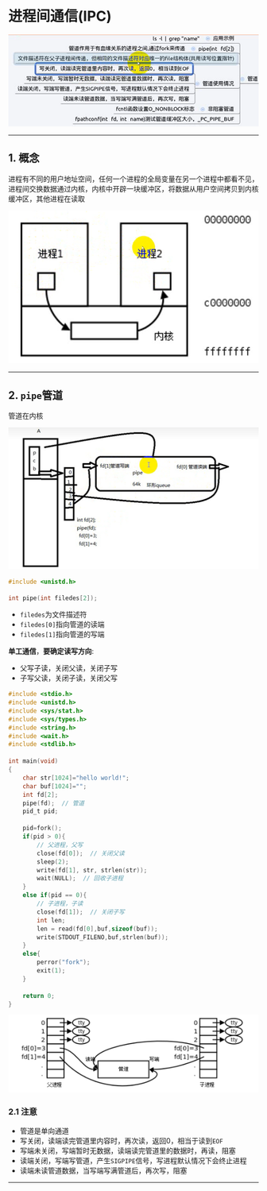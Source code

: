 # 进程间通信(IPC)

![管道](images/2023-09-24-20-38-28.png)

---

## 1. 概念

进程有不同的用户地址空间，任何一个进程的全局变量在另一个进程中都看不见，进程间交换数据通过内核，内核中开辟一块缓冲区，将数据从用户空间拷贝到内核缓冲区，其他进程在读取

![进程间通信](images/2023-09-22-22-26-43.png)

---

## 2. `pipe`管道

管道在内核

![管道](images/2023-09-22-22-51-56.png)

```c
#include <unistd.h>

int pipe(int filedes[2]);
```

* `filedes`为文件描述符
* `filedes[0]`指向管道的读端
* `filedes[1]`指向管道的写端

**单工通信**，**要确定读写方向**:

* 父写子读，关闭父读，关闭子写
* 子写父读，关闭子读，关闭父写

```c
#include <stdio.h>
#include <unistd.h>
#include <sys/stat.h>
#include <sys/types.h>
#include <string.h>
#include <wait.h>
#include <stdlib.h>

int main(void)
{
    char str[1024]="hello world!";
    char buf[1024]="";
    int fd[2];
    pipe(fd);  // 管道
    pid_t pid;

    pid=fork();
    if(pid > 0){
        // 父进程，父写
        close(fd[0]);  // 关闭父读
        sleep(2); 
        write(fd[1], str, strlen(str));
        wait(NULL);  // 回收子进程
    }
    else if(pid == 0){
        // 子进程，子读
        close(fd[1]);  // 关闭子写
        int len;
        len = read(fd[0],buf,sizeof(buf));
        write(STDOUT_FILENO,buf,strlen(buf));
    }
    else{
        perror("fork");
        exit(1);
    }

    return 0;
}
```

![管道](images/2023-09-24-20-36-52.png)

### 2.1 注意

* 管道是单向通道
* 写关闭，读端读完管道里内容时，再次读，返回0，相当于读到`EOF`
* 写端未关闭，写端暂时无数据，读端读完管道里的数据时，再读，阻塞
* 读端关闭，写端写管道，产生`SIGPIPE`信号，写进程默认情况下会终止进程
* 读端未读管道数据，当写端写满管道后，再次写，阻塞

---
